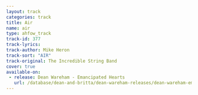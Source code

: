 ```yaml
---
layout: track
categories: track
title: Air
name: air
type: ahfow_track
track-id: 377
track-lyrics: 
track-author: Mike Heron
track-sort: "AIR"
track-original: The Incredible String Band
cover: true
available-on:
 - release: Dean Wareham - Emancipated Hearts
   url: /database/dean-and-britta/dean-wareham-releases/dean-wareham-emancipated-hearts/
---
```

